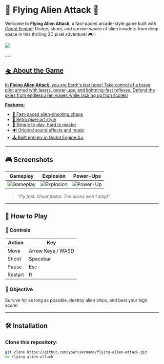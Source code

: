 
# 👾 Flying Alien Attack 🚀

Welcome to **Flying Alien Attack**, a fast-paced arcade-style game built with [Godot Engine](https://godotengine.org/)! Dodge, shoot, and survive waves of alien invaders from deep space in this thrilling 2D pixel adventure! 🎮✨

 <p  width="50%" >
   <a href="https://kelubia.itch.io/flying-alien-attack"> <img src="https://img.shields.io/badge/CLICK%20TO%20PLAY-FF4655?style=for-the-badge&logo=itch.io&logoColor=white" /> 
</p>
---

## 🛸 About the Game

In **Flying Alien Attack**, you are Earth's last hope! Take control of a brave pilot armed with lasers, power-ups, and lightning-fast reflexes. Defend the skies from endless alien waves while racking up high scores!

**Features:**
- 🌌 Fast-paced alien-shooting chaos
- 🎨 Retro pixel-art style
- 🧠 Simple to play, hard to master
- 🔊 Original sound effects and music
- 🕹️ Built entirely in [Godot Engine 4.x](https://godotengine.org/)

---

## 🎮 Screenshots

| Gameplay | Explosion | Power-Ups |
|---------|-----------|-----------|
| ![Gameplay](https://your-image-link.com/screen1.png) | ![Explosion](https://your-image-link.com/screen2.png) | ![Power-Up](https://your-image-link.com/screen3.png) |

> _“Fly fast. Shoot faster. The aliens won't stop!”_

---

## 🚀 How to Play

### 🔧 Controls
| Action | Key |
|--------|-----|
| Move    | Arrow Keys / WASD |
| Shoot   | Spacebar |
| Pause   | Esc |
| Restart | R |

### 🎯 Objective
Survive for as long as possible, destroy alien ships, and beat your high score!

---

## 🛠️ Installation

### Clone this repository:
```bash
git clone https://github.com/yourusername/flying-alien-attack.git
cd flying-alien-attack
